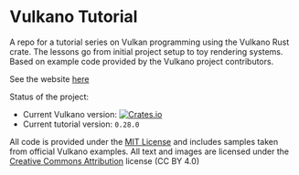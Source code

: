 # Vulkano Tutorial

A repo for a tutorial series on Vulkan programming using the Vulkano Rust crate. The lessons go from initial project setup to toy rendering systems. Based on example code provided by the Vulkano project contributors.

See the website [here](https://taidaesal.github.io/vulkano_tutorial/)

Status of the project: 
 - Current Vulkano version: [![Crates.io](https://img.shields.io/crates/v/vulkano.svg)](https://crates.io/crates/vulkano)
 - Current tutorial version: `0.28.0`

All code is provided under the [MIT License](http://opensource.org/licenses/MIT) and includes samples taken from official Vulkano examples. All text and images are licensed under the [Creative Commons Attribution](https://creativecommons.org/licenses/by/4.0/) license (CC BY 4.0)
